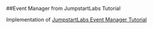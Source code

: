 ##Event Manager from JumpstartLabs Tutorial

Implementation of [JumpstartLabs Event Manager Tutorial](http://tutorials.jumpstartlab.com/projects/eventmanager.html) 